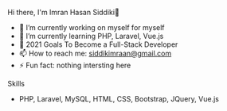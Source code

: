  Hi there, I'm Imran Hasan Siddiki👋

<!--
**siddik-imran/siddik-imran** is a ✨ _special_ ✨ repository because its `README.md` (this file) appears on your GitHub profile.

Here are some ideas to get you started:
-->
- 🔭 I’m currently working on myself for myself
- 🌱 I’m currently learning PHP, Laravel, Vue.js
- 🎯 2021 Goals To Become a Full-Stack Developer
- 📫 How to reach me: siddikimraan@gmail.com
- ⚡ Fun fact: nothing intersting here

Skills
- PHP, Laravel, MySQL, HTML, CSS, Bootstrap, JQuery, Vue.js
